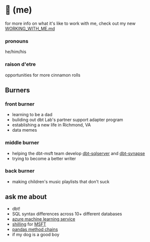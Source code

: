 # 👋 (me)

for more info on what it's like to work with me, check out my new [WORKING_WITH_ME.md](/WORKING_WITH_ME.md)

### pronouns
he/him/his

### raison d'etre
opportunities for more cinnamon rolls
 
## Burners

### front burner

- learning to be a dad
- buliding out dbt Lab's partner support adapter program
- establishing a new life in Richmond, VA
- data memes

### middle burner
- helping the dbt-msft team develop [dbt-sqlserver](https://github.com/dbt-msft/dbt-sqlserver) and [dbt-synapse](https://github.com/dbt-msft/dbt-synapse)
- trying to become a better writer

### back burner

- making children's music playlists that don't suck

## ask me about

- dbt!
- SQL syntax differences across 10+ different databases
- [azure machine learning service](https://stackoverflow.com/tags/azure-machine-learning-service/topusers)
- [shilling](https://youtu.be/W8oOUPNaP5U) for [MSFT](https://mvp.microsoft.com/en-us/PublicProfile/5003930?fullName=Anders%20%20Swanson)
- [pandas method chains](https://www.loom.com/share/31ab8e5f1018492c800d52a743ac98ee)
- if my dog is a good boy



<!--
**swanderz/swanderz** is a ✨ _special_ ✨ repository because its `README.md` (this file) appears on your GitHub profile.

Here are some ideas to get you started:

- 🔭 I’m currently working on ...
- 🌱 I’m currently learning ...
- 👯 I’m looking to collaborate on ...
- 🤔 I’m looking for help with ...
- 💬 Ask me about ...
- 📫 How to reach me: ...
- 😄 Pronouns: ...
- ⚡ Fun fact: ...
-->
